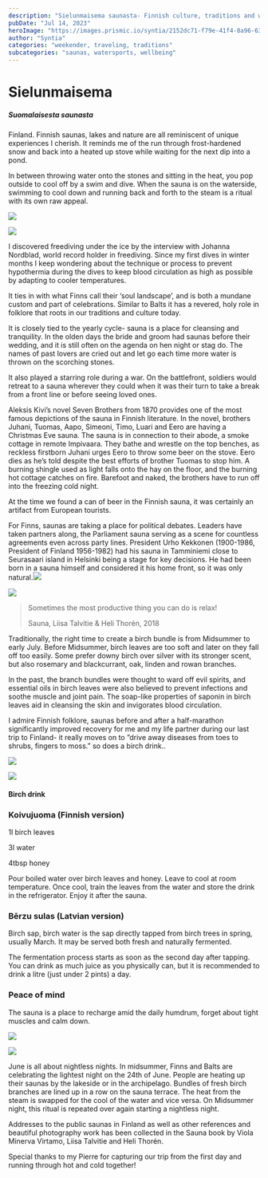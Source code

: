 ```yaml
---
description: "Sielunmaisema saunasta- Finnish culture, traditions and wellbeing"
pubDate: "Jul 14, 2023"
heroImage: "https://images.prismic.io/syntia/2152dc71-f79e-41f4-8a96-632d979fa033_20230705_211309-1-1.webp?auto=compress,format"
author: "Syntia"
categories: "weekender, traveling, traditions"
subcategories: "saunas, watersports, wellbeing"
---
```


# **Sielunmaisema**

##### **Suomalaisesta saunasta**

Finland. Finnish saunas, lakes and nature are all reminiscent of unique experiences I cherish. It reminds me of the run through frost-hardened snow and back into a heated up stove while waiting for the next dip into a pond.

In between throwing water onto the stones and sitting in the heat, you pop outside to cool off by a swim and dive. When the sauna is on the waterside, swimming to cool down and running back and forth to the steam is a ritual with its own raw appeal.

![](https://images.prismic.io/syntia/201c72bf-8ad2-4862-9b50-393b20f7c6b2_20230707_173501.webp?auto=compress,format)

![](https://images.prismic.io/syntia/d467cc0b-a96c-4547-8326-92da86d42e41_20230707_173627.webp?auto=compress,format)

I discovered freediving under the ice by the interview with Johanna Nordblad, world record holder in freediving. Since my first dives in winter months I keep wondering about the technique or process to prevent hypothermia during the dives to keep blood circulation as high as possible by adapting to cooler temperatures.

It ties in with what Finns call their ‘soul landscape’, and is both a mundane custom and part of celebrations. Similar to Balts it has a revered, holy role in folklore that roots in our traditions and culture today.

It is closely tied to the yearly cycle- sauna is a place for cleansing and tranquility. In the olden days the bride and groom had saunas before their wedding, and it is still often on the agenda on hen night or stag do. The names of past lovers are cried out and let go each time more water is thrown on the scorching stones.

It also played a starring role during a war. On the battlefront, soldiers would retreat to a sauna wherever they could when it was their turn to take a break from a front line or before seeing loved ones.

Aleksis Kivi’s novel Seven Brothers from 1870 provides one of the most famous depictions of the sauna in Finnish literature. In the novel, brothers Juhani, Tuomas, Aapo, Simeoni, Timo, Luari and Eero are having a Christmas Eve sauna. The sauna is in connection to their abode, a smoke cottage in remote Impivaara. They bathe and wrestle on the top benches, as reckless firstborn Juhani urges Eero to throw some beer on the stove. Eero dies as he’s told despite the best efforts of brother Tuomas to stop him. A burning shingle used as light falls onto the hay on the floor, and the burning hot cottage catches on fire. Barefoot and naked, the brothers have to run off into the freezing cold night.

At the time we found a can of beer in the Finnish sauna, it was certainly an artifact from European tourists.

For Finns, saunas are taking a place for political debates. Leaders have taken partners along, the Parliament sauna serving as a scene for countless agreements even across party lines. President Urho Kekkonen (1900-1986, President of Finland 1956-1982) had his sauna in Tamminiemi close to Seurasaari island in Helsinki being a stage for key decisions. He had been born in a sauna himself and considered it his home front, so it was only natural.![](https://images.prismic.io/syntia/2152dc71-f79e-41f4-8a96-632d979fa033_20230705_211309-1-1.webp?auto=compress,format)

![](https://images.prismic.io/syntia/b1dd0dce-6580-4a4a-a84e-ba7073c38c62_img_20230704_152617.webp?auto=compress,format)

> Sometimes the most productive thing you can do is relax!
> 
> Sauna, Liisa Talvitie & Heli Thorén, 2018

Traditionally, the right time to create a birch bundle is from Midsummer to early July. Before Midsummer, birch leaves are too soft and later on they fall off too easily. Some prefer downy birch over silver with its stronger scent, but also rosemary and blackcurrant, oak, linden and rowan branches.

In the past, the branch bundles were thought to ward off evil spirits, and essential oils in birch leaves were also believed to prevent infections and soothe muscle and joint pain. The soap-like properties of saponin in birch leaves aid in cleansing the skin and invigorates blood circulation.

I admire Finnish folklore, saunas before and after a half-marathon significantly improved recovery for me and my life partner during our last trip to Finland- it really moves on to ”drive away diseases from toes to shrubs, fingers to moss.” so does a birch drink..

![](https://images.prismic.io/syntia/fc772b25-6d33-4795-a9bf-8aead83d550d_img_20230708_173852_223.webp?auto=compress,format)

![](https://images.prismic.io/syntia/0b1f99e6-2d08-4979-b77d-a79916c4fbe0_IMG_20230708_104539_3.jpg?auto=compress,format)

#### **Birch drink**

### **Koivujuoma (Finnish version)**

1l birch leaves

3l water

4tbsp honey

Pour boiled water over birch leaves and honey. Leave to cool at room temperature. Once cool, train the leaves from the water and store the drink in the refrigerator. Enjoy it after the sauna.

### **Bērzu sulas (Latvian version)**

Birch sap, birch water is the sap directly tapped from birch trees in spring, usually March. It may be served both fresh and naturally fermented.

The fermentation process starts as soon as the second day after tapping. You can drink as much juice as you physically can, but it is recommended to drink a litre (just under 2 pints) a day.

### **Peace of mind**

The sauna is a place to recharge amid the daily humdrum, forget about tight muscles and calm down.

![](https://images.prismic.io/syntia/2147ce47-df70-40e7-8483-ac5b0556dbc9_20230704_224756.jpg?auto=compress,format)

![](https://images.prismic.io/syntia/30e8568f-75ba-48a9-b46f-4794ee1606fa_20230704_230119.webp?auto=compress,format)

June is all about nightless nights. In midsummer, Finns and Balts are celebrating the lightest night on the 24th of June. People are heating up their saunas by the lakeside or in the archipelago. Bundles of fresh birch branches are lined up in a row on the sauna terrace. The heat from the steam is swapped for the cool of the water and vice versa. On Midsummer night, this ritual is repeated over again starting a nightless night.

Addresses to the public saunas in Finland as well as other references and beautiful photography work has been collected in the Sauna book by Viola Minerva Virtamo, Liisa Talvitie and Heli Thorén.

Special thanks to my Pierre for capturing our trip from the first day and running through hot and cold together!